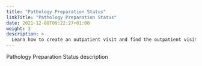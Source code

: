 ```yaml
---
title: "Pathology Preparation Status"
linkTitle: "Pathology Preparation Status"
date: 2021-12-08T09:22:27+01:00
weight: 3
description: >
  Learn how to create an outpatient visit and find the outpatient visit created previously
---
```


Pathology Preparation Status description
